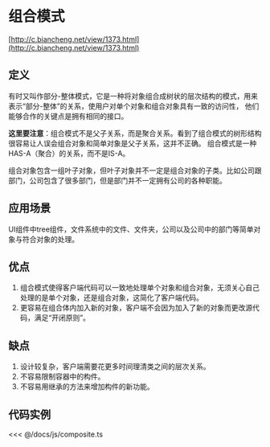# 组合模式

[http://c.biancheng.net/view/1373.html](http://c.biancheng.net/view/1373.html)

## 定义

有时又叫作部分-整体模式，它是一种将对象组合成树状的层次结构的模式，用来表示“部分-整体”的关系，使用户对单个对象和组合对象具有一致的访问性，
他们能够合作的关键点是拥有相同的接口。

**这里要注意**：组合模式不是父子关系，而是聚合关系。看到了组合模式的树形结构很容易让人误会组合对象和简单对象是父子关系，这并不正确。
组合模式是一种HAS-A（聚合）的关系，而不是IS-A。

组合对象包含一组叶子对象，但叶子对象并不一定是组合对象的子类。比如公司跟部门，公司包含了很多部门，但是部门并不一定拥有公司的各种职能。

## 应用场景

UI组件中tree组件，文件系统中的文件、文件夹，公司以及公司中的部门等简单对象与符合对象的处理。

## 优点

1. 组合模式使得客户端代码可以一致地处理单个对象和组合对象，无须关心自己处理的是单个对象，还是组合对象，这简化了客户端代码。
2. 更容易在组合体内加入新的对象，客户端不会因为加入了新的对象而更改源代码，满足“开闭原则”。

## 缺点

1. 设计较复杂，客户端需要花更多时间理清类之间的层次关系。
2. 不容易限制容器中的构件。
3. 不容易用继承的方法来增加构件的新功能。

## 代码实例

<composite />

<<< @/docs/js/composite.ts